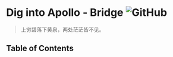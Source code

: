 # Dig into Apollo - Bridge ![GitHub](https://img.shields.io/github/license/daohu527/Dig-into-Apollo.svg?style=popout)

> 上穷碧落下黄泉，两处茫茫皆不见。


## Table of Contents
